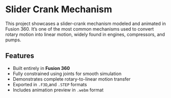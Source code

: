 # Slider Crank Mechanism

This project showcases a slider-crank mechanism modeled and animated in Fusion 360. It’s one of the most common mechanisms used to convert rotary motion into linear motion, widely found in engines, compressors, and pumps.

##  Features

- Built entirely in **Fusion 360**
- Fully constrained using joints for smooth simulation
- Demonstrates complete rotary-to-linear motion transfer
- Exported in `.F3D`,and `.STEP` formats
- Includes animation preview in `.webm` format



